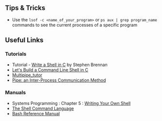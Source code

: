 ## Tips & Tricks
- Use the `lsof -c <name_of_your_program>` or `ps aux | grep program_name` commands to see the current processes of a specific program

## Useful Links
### Tutorials
- Tutorial - [Write a Shell in C](https://brennan.io/2015/01/16/write-a-shell-in-c/) by Stephen Brennan
- [Let's Build a Command Line Shell in C](http://www.dmulholl.com/lets-build/a-command-line-shell.html)
- [Multipipe_tutor](https://clemedon.github.io/Multipipe_tutor/)
- [Pipe: an Inter-Process Communication Method](https://www.codequoi.com/en/pipe-an-inter-process-communication-method/)
### Manuals
- Systems Programming : Chapter 5 : [Writing Your Own Shell](https://www.cs.purdue.edu/homes/grr/SystemsProgrammingBook/Book/Chapter5-WritingYourOwnShell.pdf)
- [The Shell Command Language](https://pubs.opengroup.org/onlinepubs/009695399/utilities/xcu_chap02.html)
- [Bash Reference Manual](https://www.gnu.org/software/bash/manual/bash.html)